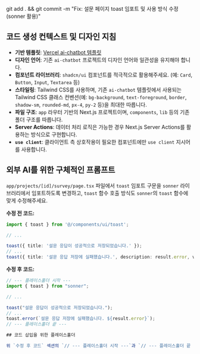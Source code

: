 git add . && git commit -m "Fix: 설문 페이지 toast 임포트 및 사용 방식 수정 (sonner 활용)"

## 코드 생성 컨텍스트 및 디자인 지침

-   **기반 템플릿**: [Vercel ai-chatbot 템플릿](https://github.com/vercel/ai-chatbot)
-   **디자인 언어**: 기존 `ai-chatbot` 프로젝트의 디자인 언어와 일관성을 유지해야 합니다.
-   **컴포넌트 라이브러리**: `shadcn/ui` 컴포넌트를 적극적으로 활용해주세요. (예: `Card`, `Button`, `Input`, `Textarea` 등)
-   **스타일링**: Tailwind CSS를 사용하며, 기존 `ai-chatbot` 템플릿에서 사용되는 Tailwind CSS 클래스 컨벤션(예: `bg-background`, `text-foreground`, `border`, `shadow-sm`, `rounded-md`, `px-4`, `py-2` 등)을 최대한 따릅니다.
-   **파일 구조**: `app` 라우터 기반의 Next.js 프로젝트이며, `components`, `lib` 등의 기존 폴더 구조를 따릅니다.
-   **Server Actions**: 데이터 처리 로직은 가능한 경우 Next.js Server Actions를 활용하는 방식으로 구현합니다.
-   **`use client`**: 클라이언트 측 상호작용이 필요한 컴포넌트에만 `use client` 지시어를 사용합니다.

## 외부 AI를 위한 구체적인 프롬프트

`app/projects/[id]/survey/page.tsx` 파일에서 `toast` 임포트 구문을 `sonner` 라이브러리에서 임포트하도록 변경하고, `toast` 함수 호출 방식도 `sonner`의 `toast` 함수에 맞게 수정해주세요.

**수정 전 코드:**

```typescript
import { toast } from '@/components/ui/toast';

// ...

toast({ title: '설문 응답이 성공적으로 저장되었습니다.' });
// ...
toast({ title: '설문 응답 저장에 실패했습니다.', description: result.error, variant: 'destructive' });
```

**수정 후 코드:**

```typescript
// --- 플레이스홀더 시작 ---
import { toast } from "sonner";

// ...

toast("설문 응답이 성공적으로 저장되었습니다.");
// ...
toast.error(`설문 응답 저장에 실패했습니다. ${result.error}`);
// --- 플레이스홀더 끝 ---

## 코드 삽입을 위한 플레이스홀더

위 `수정 후 코드` 섹션의 `// --- 플레이스홀더 시작 ---`과 `// --- 플레이스홀더 끝 ---` 주석 사이에 생성된 코드를 삽입해주세요.
